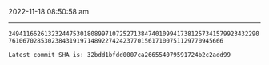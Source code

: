 2022-11-18 08:50:58 am

---

`2494116626132324475301808997107252713847401099417381257341579923432290761067028530238431919714892274242377015617100751129770945666`

`Latest commit SHA is: 32bdd1bfdd0007ca266554079591724b2c2add99 `
